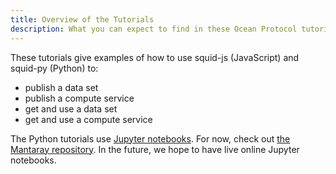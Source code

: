 ```yaml
---
title: Overview of the Tutorials
description: What you can expect to find in these Ocean Protocol tutorials.
---
```


These tutorials give examples of how to use squid-js (JavaScript) and squid-py (Python) to:

- publish a data set
- publish a compute service
- get and use a data set
- get and use a compute service

The Python tutorials use [Jupyter notebooks](http://jupyter.org/).
For now, check out [the Mantaray repository](https://github.com/oceanprotocol/mantaray). In the future, we hope to have live online Jupyter notebooks.

<repo name="mantaray"></repo>
